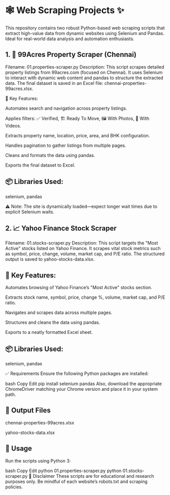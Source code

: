 # 🕸️ Web Scraping Projects ✨

This repository contains two robust Python-based web scraping scripts that extract high-value data from dynamic websites using Selenium and Pandas. Ideal for real-world data analysis and automation enthusiasts.

## 1. 🏡 99Acres Property Scraper (Chennai)
Filename: 01.properties-scraper.py
Description:
This script scrapes detailed property listings from 99acres.com (focused on Chennai). It uses Selenium to interact with dynamic web content and pandas to structure the extracted data. The final dataset is saved in an Excel file: chennai-properties-99acres.xlsx.

🔑 Key Features:

Automates search and navigation across property listings.

Applies filters: ✅ Verified, 🏗️ Ready To Move, 🖼️ With Photos, 🎥 With Videos.

Extracts property name, location, price, area, and BHK configuration.

Handles pagination to gather listings from multiple pages.

Cleans and formats the data using pandas.

Exports the final dataset to Excel.

## 📦 Libraries Used:
selenium, pandas

⚠️ Note: The site is dynamically loaded—expect longer wait times due to explicit Selenium waits.

## 2. 📈 Yahoo Finance Stock Scraper
Filename: 01.stocks-scraper.py
Description:
This script targets the "Most Active" stocks listed on Yahoo Finance. It scrapes vital stock metrics such as symbol, price, change, volume, market cap, and P/E ratio. The structured output is saved to yahoo-stocks-data.xlsx.

## 🔑 Key Features:

Automates browsing of Yahoo Finance’s "Most Active" stocks section.

Extracts stock name, symbol, price, change %, volume, market cap, and P/E ratio.

Navigates and scrapes data across multiple pages.

Structures and cleans the data using pandas.

Exports to a neatly formatted Excel sheet.

## 📦 Libraries Used:
selenium, pandas

✅ Requirements
Ensure the following Python packages are installed:

bash
Copy
Edit
pip install selenium pandas
Also, download the appropriate ChromeDriver matching your Chrome version and place it in your system path.

## 📂 Output Files
chennai-properties-99acres.xlsx

yahoo-stocks-data.xlsx

## 🤖 Usage
Run the scripts using Python 3:

bash
Copy
Edit
python 01.properties-scraper.py
python 01.stocks-scraper.py
📌 Disclaimer
These scripts are for educational and research purposes only. Be mindful of each website’s robots.txt and scraping policies.
